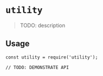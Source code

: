 # `utility`

> TODO: description

## Usage

```
const utility = require('utility');

// TODO: DEMONSTRATE API
```
